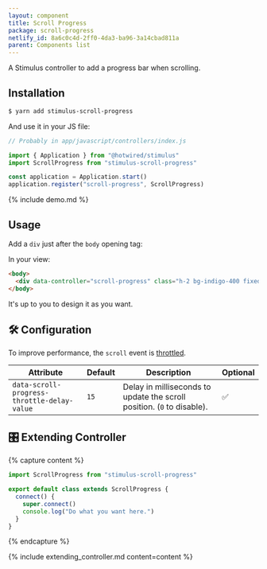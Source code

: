 ```yaml
---
layout: component
title: Scroll Progress
package: scroll-progress
netlify_id: 8a6c0c4d-2ff0-4da3-ba96-3a14cbad811a
parent: Components list
---
```


A Stimulus controller to add a progress bar when scrolling.

## Installation

```bash
$ yarn add stimulus-scroll-progress
```

And use it in your JS file:
```js
// Probably in app/javascript/controllers/index.js

import { Application } from "@hotwired/stimulus"
import ScrollProgress from "stimulus-scroll-progress"

const application = Application.start()
application.register("scroll-progress", ScrollProgress)
```

{% include demo.md %}

## Usage

Add a `div` just after the `body` opening tag:

In your view:
```html
<body>
  <div data-controller="scroll-progress" class="h-2 bg-indigo-400 fixed top-0"></div>
</body>
```

It's up to you to design it as you want.

## 🛠 Configuration

To improve performance, the `scroll` event is [throttled](https://lodash.com/docs/4.17.15#throttle).

| Attribute | Default | Description | Optional |
| --------- | ------- | ----------- | -------- |
| `data-scroll-progress-throttle-delay-value` | `15` | Delay in milliseconds to update the scroll position. (`0` to disable). | ✅ |

## 🎛 Extending Controller

{% capture content %}
```js
import ScrollProgress from "stimulus-scroll-progress"

export default class extends ScrollProgress {
  connect() {
    super.connect()
    console.log("Do what you want here.")
  }
}
```
{% endcapture %}

{% include extending_controller.md content=content %}
